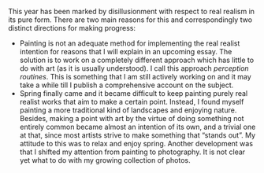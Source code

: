 This year has been marked by disillusionment with respect to real realism in
its pure form. There are two main reasons for this and correspondingly two
distinct directions for making progress:

* Painting is not an adequate method for implementing the real realist
  intention for reasons that I will explain in an upcoming essay. The
  solution is to work on a completely different approach which has little to
  do with art (as it is usually understood). I call this approach
  *perception routines*. This is something that I am still actively working
  on and it may take a while till I publish a comprehensive account on the
  subject.
* Spring finally came and it became difficult to keep painting purely real
  realist works that aim to make a certain point. Instead, I found myself
  painting a more traditional kind of landscapes and enjoying nature.
  Besides, making a point with art by the virtue of doing something not
  entirely common became almost an intention of its own, and a trivial one
  at that, since most artists strive to make something that “stands out”. My
  attitude to this was to relax and enjoy spring. Another development was
  that I shifted my attention from painting to photography. It is not clear
  yet what to do with my growing collection of photos.
